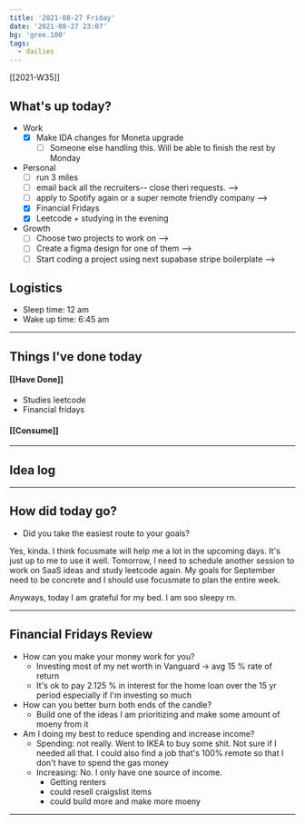 ```yaml
---
title: '2021-08-27 Friday'
date: '2021-08-27 23:07'
bg: 'gree.100' 
tags:
  - dailies
---
```


[[2021-W35]]
## What's up today?
- Work
	- [x] Make IDA changes for Moneta upgrade
		- [ ] Someone else handling this. Will be able to finish the rest by Monday
- Personal
	- [ ] run 3 miles
	- [ ] email back all the recruiters-- close theri requests. -->
	- [ ] apply to Spotify again or a super remote friendly company -->
	- [x] Financial Fridays
	- [x] Leetcode + studying in the evening
- Growth
	- [ ] Choose two projects to work on -->
	- [ ] Create a figma design for one of them -->
	- [ ] Start coding a project using next supabase stripe boilerplate -->

## Logistics
- Sleep time: 12 am
- Wake up time: 6:45 am

___________________________
## Things I've done today

#### [[Have Done]]
- Studies leetcode
- Financial fridays 
#### [[Consume]]

___________________________

## Idea log

___________________________
## How did today go?
- Did you take the easiest route to your goals?

Yes, kinda. I think focusmate will help me a lot in the upcoming days. It's just up to me to use it well. Tomorrow, I need to schedule another session to work on SaaS ideas and study leetcode again. My goals for September need to be concrete and I should use focusmate to plan the entire week.

Anyways, today I am grateful for my bed. I am soo sleepy rn.


______
## Financial Fridays Review
- How can you make your money work for you?
	- Investing most of my net worth in Vanguard -> avg 15 % rate of return
	- It's ok to pay 2.125 % in interest for the home loan over the 15 yr period especially if I'm investing so much
- How can you better burn both ends of the candle? 
	- Build one of the ideas I am prioritizing and make some amount of moeny from it
- Am I doing my best to reduce spending and increase income?
	- Spending: not really. Went to IKEA to buy some shit. Not sure if I needed all that. I could also find a job that's 100% remote so that I don't have to spend the gas money
	- Increasing: No. I only have one source of income.
		- Getting renters
		- could resell craigslist items
		- could build more and make more moeny

________________